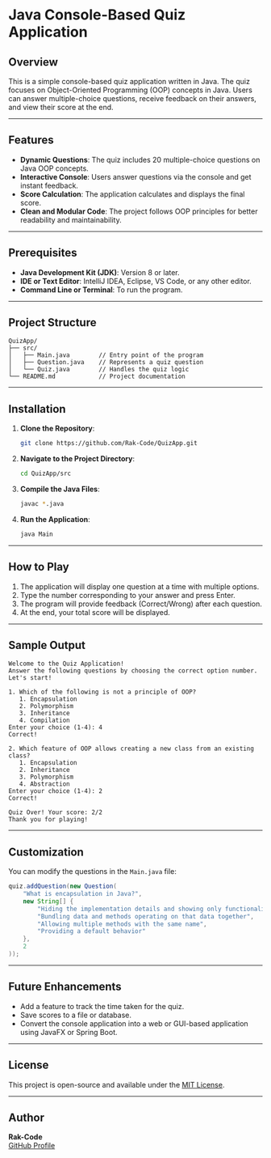 # Java Console-Based Quiz Application

## Overview
This is a simple console-based quiz application written in Java. The quiz focuses on Object-Oriented Programming (OOP) concepts in Java. Users can answer multiple-choice questions, receive feedback on their answers, and view their score at the end.

---

## Features
- **Dynamic Questions**: The quiz includes 20 multiple-choice questions on Java OOP concepts.
- **Interactive Console**: Users answer questions via the console and get instant feedback.
- **Score Calculation**: The application calculates and displays the final score.
- **Clean and Modular Code**: The project follows OOP principles for better readability and maintainability.

---

## Prerequisites
- **Java Development Kit (JDK)**: Version 8 or later.
- **IDE or Text Editor**: IntelliJ IDEA, Eclipse, VS Code, or any other editor.
- **Command Line or Terminal**: To run the program.

---

## Project Structure
```
QuizApp/
├── src/
│   ├── Main.java        // Entry point of the program
│   ├── Question.java    // Represents a quiz question
│   └── Quiz.java        // Handles the quiz logic
└── README.md            // Project documentation
```

---

## Installation
1. **Clone the Repository**:
   ```bash
   git clone https://github.com/Rak-Code/QuizApp.git
   ```
2. **Navigate to the Project Directory**:
   ```bash
   cd QuizApp/src
   ```
3. **Compile the Java Files**:
   ```bash
   javac *.java
   ```
4. **Run the Application**:
   ```bash
   java Main
   ```

---

## How to Play
1. The application will display one question at a time with multiple options.
2. Type the number corresponding to your answer and press Enter.
3. The program will provide feedback (Correct/Wrong) after each question.
4. At the end, your total score will be displayed.

---

## Sample Output
```
Welcome to the Quiz Application!
Answer the following questions by choosing the correct option number.
Let's start!

1. Which of the following is not a principle of OOP?
   1. Encapsulation
   2. Polymorphism
   3. Inheritance
   4. Compilation
Enter your choice (1-4): 4
Correct!

2. Which feature of OOP allows creating a new class from an existing class?
   1. Encapsulation
   2. Inheritance
   3. Polymorphism
   4. Abstraction
Enter your choice (1-4): 2
Correct!

Quiz Over! Your score: 2/2
Thank you for playing!
```

---

## Customization
You can modify the questions in the `Main.java` file:
```java
quiz.addQuestion(new Question(
    "What is encapsulation in Java?",
    new String[] {
        "Hiding the implementation details and showing only functionality",
        "Bundling data and methods operating on that data together",
        "Allowing multiple methods with the same name",
        "Providing a default behavior"
    },
    2
));
```
---

## Future Enhancements
- Add a feature to track the time taken for the quiz.
- Save scores to a file or database.
- Convert the console application into a web or GUI-based application using JavaFX or Spring Boot.

---

## License
This project is open-source and available under the [MIT License](LICENSE).

---

## Author
**Rak-Code**  
[GitHub Profile](https://github.com/Rak-Code)

